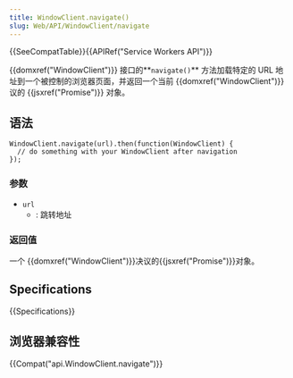 ```yaml
---
title: WindowClient.navigate()
slug: Web/API/WindowClient/navigate
---
```

{{SeeCompatTable}}{{APIRef("Service Workers API")}}

{{domxref("WindowClient")}} 接口的**` navigate() `** 方法加载特定的 URL 地址到一个被控制的浏览器页面，并返回一个当前 {{domxref("WindowClient")}} 议的 {{jsxref("Promise")}} 对象。

## 语法

```plain
WindowClient.navigate(url).then(function(WindowClient) {
  // do something with your WindowClient after navigation
});
```

### 参数

- `url`
  - : 跳转地址

### 返回值

一个 {{domxref("WindowClient")}}决议的{{jsxref("Promise")}}对象。

## Specifications

{{Specifications}}

## 浏览器兼容性

{{Compat("api.WindowClient.navigate")}}
